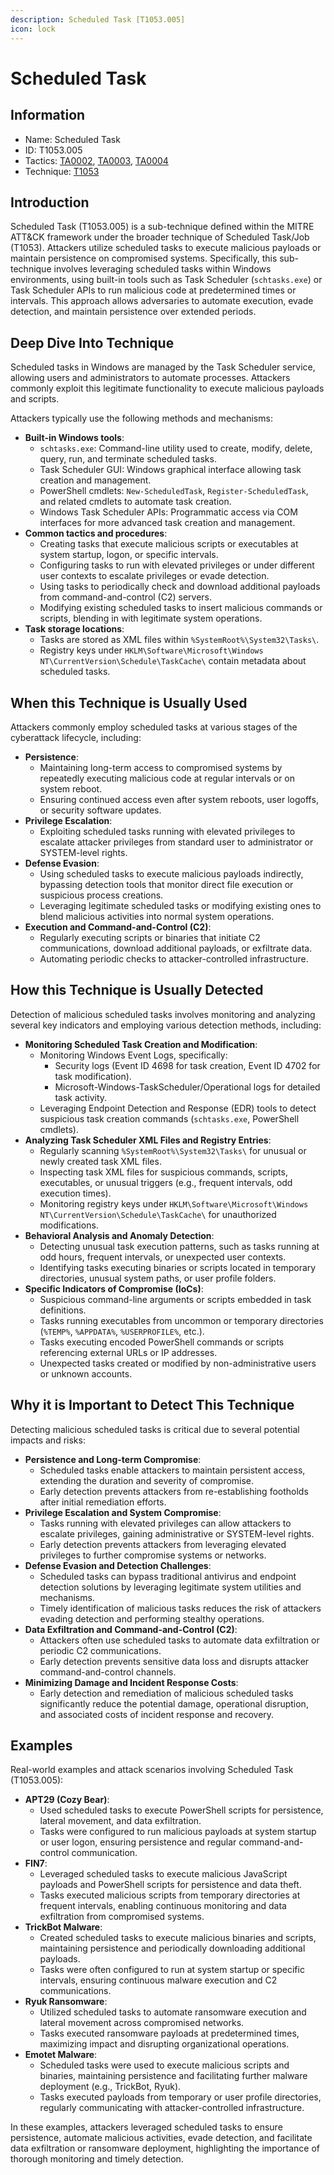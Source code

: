 ```yaml
---
description: Scheduled Task [T1053.005]
icon: lock
---
```


# Scheduled Task

## Information

* Name: Scheduled Task
* ID: T1053.005
* Tactics: [TA0002](../../ta0002/), [TA0003](../), [TA0004](../../ta0004/)
* Technique: [T1053](./)

## Introduction

Scheduled Task (T1053.005) is a sub-technique defined within the MITRE ATT\&CK framework under the broader technique of Scheduled Task/Job (T1053). Attackers utilize scheduled tasks to execute malicious payloads or maintain persistence on compromised systems. Specifically, this sub-technique involves leveraging scheduled tasks within Windows environments, using built-in tools such as Task Scheduler (`schtasks.exe`) or Task Scheduler APIs to run malicious code at predetermined times or intervals. This approach allows adversaries to automate execution, evade detection, and maintain persistence over extended periods.

## Deep Dive Into Technique

Scheduled tasks in Windows are managed by the Task Scheduler service, allowing users and administrators to automate processes. Attackers commonly exploit this legitimate functionality to execute malicious payloads and scripts.

Attackers typically use the following methods and mechanisms:

* **Built-in Windows tools**:
  * `schtasks.exe`: Command-line utility used to create, modify, delete, query, run, and terminate scheduled tasks.
  * Task Scheduler GUI: Windows graphical interface allowing task creation and management.
  * PowerShell cmdlets: `New-ScheduledTask`, `Register-ScheduledTask`, and related cmdlets to automate task creation.
  * Windows Task Scheduler APIs: Programmatic access via COM interfaces for more advanced task creation and management.
* **Common tactics and procedures**:
  * Creating tasks that execute malicious scripts or executables at system startup, logon, or specific intervals.
  * Configuring tasks to run with elevated privileges or under different user contexts to escalate privileges or evade detection.
  * Using tasks to periodically check and download additional payloads from command-and-control (C2) servers.
  * Modifying existing scheduled tasks to insert malicious commands or scripts, blending in with legitimate system operations.
* **Task storage locations**:
  * Tasks are stored as XML files within `%SystemRoot%\System32\Tasks\`.
  * Registry keys under `HKLM\Software\Microsoft\Windows NT\CurrentVersion\Schedule\TaskCache\` contain metadata about scheduled tasks.

## When this Technique is Usually Used

Attackers commonly employ scheduled tasks at various stages of the cyberattack lifecycle, including:

* **Persistence**:
  * Maintaining long-term access to compromised systems by repeatedly executing malicious code at regular intervals or on system reboot.
  * Ensuring continued access even after system reboots, user logoffs, or security software updates.
* **Privilege Escalation**:
  * Exploiting scheduled tasks running with elevated privileges to escalate attacker privileges from standard user to administrator or SYSTEM-level rights.
* **Defense Evasion**:
  * Using scheduled tasks to execute malicious payloads indirectly, bypassing detection tools that monitor direct file execution or suspicious process creations.
  * Leveraging legitimate scheduled tasks or modifying existing ones to blend malicious activities into normal system operations.
* **Execution and Command-and-Control (C2)**:
  * Regularly executing scripts or binaries that initiate C2 communications, download additional payloads, or exfiltrate data.
  * Automating periodic checks to attacker-controlled infrastructure.

## How this Technique is Usually Detected

Detection of malicious scheduled tasks involves monitoring and analyzing several key indicators and employing various detection methods, including:

* **Monitoring Scheduled Task Creation and Modification**:
  * Monitoring Windows Event Logs, specifically:
    * Security logs (Event ID 4698 for task creation, Event ID 4702 for task modification).
    * Microsoft-Windows-TaskScheduler/Operational logs for detailed task activity.
  * Leveraging Endpoint Detection and Response (EDR) tools to detect suspicious task creation commands (`schtasks.exe`, PowerShell cmdlets).
* **Analyzing Task Scheduler XML Files and Registry Entries**:
  * Regularly scanning `%SystemRoot%\System32\Tasks\` for unusual or newly created task XML files.
  * Inspecting task XML files for suspicious commands, scripts, executables, or unusual triggers (e.g., frequent intervals, odd execution times).
  * Monitoring registry keys under `HKLM\Software\Microsoft\Windows NT\CurrentVersion\Schedule\TaskCache\` for unauthorized modifications.
* **Behavioral Analysis and Anomaly Detection**:
  * Detecting unusual task execution patterns, such as tasks running at odd hours, frequent intervals, or unexpected user contexts.
  * Identifying tasks executing binaries or scripts located in temporary directories, unusual system paths, or user profile folders.
* **Specific Indicators of Compromise (IoCs)**:
  * Suspicious command-line arguments or scripts embedded in task definitions.
  * Tasks running executables from uncommon or temporary directories (`%TEMP%`, `%APPDATA%`, `%USERPROFILE%`, etc.).
  * Tasks executing encoded PowerShell commands or scripts referencing external URLs or IP addresses.
  * Unexpected tasks created or modified by non-administrative users or unknown accounts.

## Why it is Important to Detect This Technique

Detecting malicious scheduled tasks is critical due to several potential impacts and risks:

* **Persistence and Long-term Compromise**:
  * Scheduled tasks enable attackers to maintain persistent access, extending the duration and severity of compromise.
  * Early detection prevents attackers from re-establishing footholds after initial remediation efforts.
* **Privilege Escalation and System Compromise**:
  * Tasks running with elevated privileges can allow attackers to escalate privileges, gaining administrative or SYSTEM-level rights.
  * Early detection prevents attackers from leveraging elevated privileges to further compromise systems or networks.
* **Defense Evasion and Detection Challenges**:
  * Scheduled tasks can bypass traditional antivirus and endpoint detection solutions by leveraging legitimate system utilities and mechanisms.
  * Timely identification of malicious tasks reduces the risk of attackers evading detection and performing stealthy operations.
* **Data Exfiltration and Command-and-Control (C2)**:
  * Attackers often use scheduled tasks to automate data exfiltration or periodic C2 communications.
  * Early detection prevents sensitive data loss and disrupts attacker command-and-control channels.
* **Minimizing Damage and Incident Response Costs**:
  * Early detection and remediation of malicious scheduled tasks significantly reduce the potential damage, operational disruption, and associated costs of incident response and recovery.

## Examples

Real-world examples and attack scenarios involving Scheduled Task (T1053.005):

* **APT29 (Cozy Bear)**:
  * Used scheduled tasks to execute PowerShell scripts for persistence, lateral movement, and data exfiltration.
  * Tasks were configured to run malicious payloads at system startup or user logon, ensuring persistence and regular command-and-control communication.
* **FIN7**:
  * Leveraged scheduled tasks to execute malicious JavaScript payloads and PowerShell scripts for persistence and data theft.
  * Tasks executed malicious scripts from temporary directories at frequent intervals, enabling continuous monitoring and data exfiltration from compromised systems.
* **TrickBot Malware**:
  * Created scheduled tasks to execute malicious binaries and scripts, maintaining persistence and periodically downloading additional payloads.
  * Tasks were often configured to run at system startup or specific intervals, ensuring continuous malware execution and C2 communications.
* **Ryuk Ransomware**:
  * Utilized scheduled tasks to automate ransomware execution and lateral movement across compromised networks.
  * Tasks executed ransomware payloads at predetermined times, maximizing impact and disrupting organizational operations.
* **Emotet Malware**:
  * Scheduled tasks were used to execute malicious scripts and binaries, maintaining persistence and facilitating further malware deployment (e.g., TrickBot, Ryuk).
  * Tasks executed payloads from temporary or user profile directories, regularly communicating with attacker-controlled infrastructure.

In these examples, attackers leveraged scheduled tasks to ensure persistence, automate malicious activities, evade detection, and facilitate data exfiltration or ransomware deployment, highlighting the importance of thorough monitoring and timely detection.
